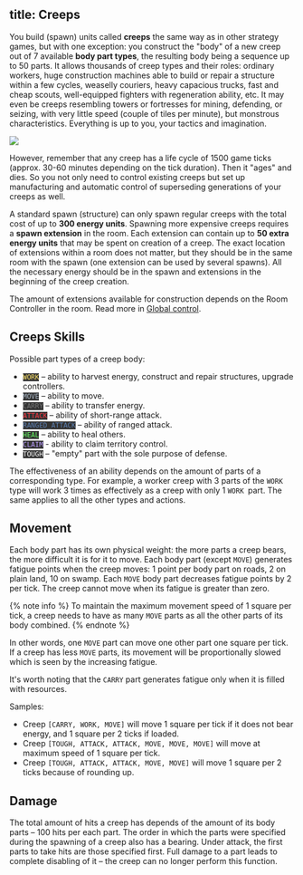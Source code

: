 title: Creeps
---

You build (spawn) units called **creeps** the same way as in other strategy games, but with one exception: you construct the "body" of a new creep out of 7 available **body part types**, the resulting body being a sequence up to 50 parts. It allows thousands of creep types and their roles: ordinary workers, huge construction machines able to build or repair a structure within a few cycles, weaselly couriers, heavy capacious trucks, fast and cheap scouts, well-equipped fighters with regeneration ability, etc. It may even be creeps resembling towers or fortresses for mining, defending, or seizing, with very little speed (couple of tiles per minute), but monstrous characteristics. Everything is up to you, your tactics and imagination.

![](img/bodyparts.png)

However, remember that any creep has a life cycle of 1500 game ticks (approx. 30-60 minutes depending on the tick duration). Then it "ages" and dies. So you not only need to control existing creeps but set up manufacturing and automatic control of superseding generations of your creeps as well.

A standard spawn (structure) can only spawn regular creeps with the total cost of up to **300 energy units**. Spawning more expensive creeps requires a **spawn extension** in the room. Each extension can contain up to **50 extra energy units** that may be spent on creation of a creep. The exact location of extensions within a room does not matter, but they should be in the same room with the spawn (one extension can be used by several spawns). All the necessary energy should be in the spawn and extensions in the beginning of the creep creation.

The amount of extensions available for construction depends on the Room Controller in the room. Read more in [Global control](/control.html).

## Creeps Skills

Possible part types of a creep body:

*   <code style="background: #333; color: #ffe56d;">WORK</code> – ability to harvest energy, construct and repair structures, upgrade controllers.
*   <code style="background: #333; color: #a9b7c6;">MOVE</code> – ability to move.
*   <code style="background: #333; color: #777;">CARRY</code> – ability to transfer energy.
*   <code style="background: #333; color: #f93842;">ATTACK</code> – ability of short-range attack.
*   <code style="background: #333; color: #5d80b2;">RANGED_ATTACK</code> – ability of ranged attack.
*   <code style="background: #333; color: #65fd62;">HEAL</code> – ability to heal others.
*   <code style="background: #333; color: #b99cfb;">CLAIM</code> - ability to claim territory control.
*   <code style="background: #333; color: #fff;">TOUGH</code> – "empty" part with the sole purpose of defense.

The effectiveness of an ability depends on the amount of parts of a corresponding type. For example, a worker creep with 3 parts of the `WORK` type will work 3 times as effectively as a creep with only 1 `WORK `part. The same applies to all the other types and actions.

## Movement

Each body part has its own physical weight: the more parts a creep bears, the more difficult it is for it to move. Each body part (except `MOVE`) generates fatigue points when the creep moves: 1 point per body part on roads, 2 on plain land, 10 on swamp. Each `MOVE` body part decreases fatigue points by 2 per tick. The creep cannot move when its fatigue is greater than zero.

{% note info %}
To maintain the maximum movement speed of 1 square per tick, a creep needs to have as many `MOVE` parts as all the other parts of its body combined.
{% endnote %}

In other words, one `MOVE` part can move one other part one square per tick. If a creep has less `MOVE` parts, its movement will be proportionally slowed which is seen by the increasing fatigue.

It's worth noting that the `CARRY` part generates fatigue only when it is filled with resources.

Samples:

*   Creep `[CARRY, WORK, MOVE]` will move 1 square per tick if it does not bear energy, and 1 square per 2 ticks if loaded.
*   Creep `[TOUGH, ATTACK, ATTACK, MOVE, MOVE, MOVE]` will move at maximum speed of 1 square per tick.
*   Creep `[TOUGH, ATTACK, ATTACK, MOVE, MOVE]` will move 1 square per 2 ticks because of rounding up.

## Damage

The total amount of hits a creep has depends of the amount of its body parts – 100 hits per each part. The order in which the parts were specified during the spawning of a creep also has a bearing. Under attack, the first parts to take hits are those specified first. Full damage to a part leads to complete disabling of it – the creep can no longer perform this function.
